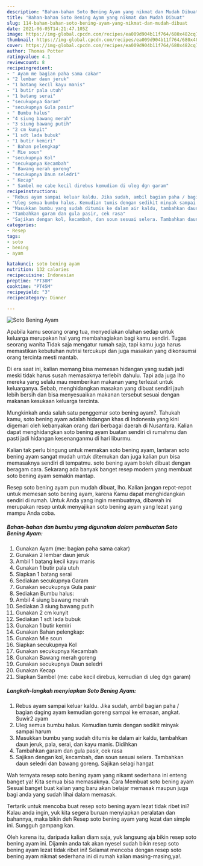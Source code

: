 ```yaml
---
description: "Bahan-bahan Soto Bening Ayam yang nikmat dan Mudah Dibuat"
title: "Bahan-bahan Soto Bening Ayam yang nikmat dan Mudah Dibuat"
slug: 114-bahan-bahan-soto-bening-ayam-yang-nikmat-dan-mudah-dibuat
date: 2021-06-05T14:21:47.105Z
image: https://img-global.cpcdn.com/recipes/ea009d904b11f764/680x482cq70/soto-bening-ayam-foto-resep-utama.jpg
thumbnail: https://img-global.cpcdn.com/recipes/ea009d904b11f764/680x482cq70/soto-bening-ayam-foto-resep-utama.jpg
cover: https://img-global.cpcdn.com/recipes/ea009d904b11f764/680x482cq70/soto-bening-ayam-foto-resep-utama.jpg
author: Thomas Potter
ratingvalue: 4.1
reviewcount: 8
recipeingredient:
- " Ayam me bagian paha sama cakar"
- "2 lembar daun jeruk"
- "1 batang kecil kayu manis"
- "1 butir pala utuh"
- "1 batang serai"
- "secukupnya Garam"
- "secukupnya Gula pasir"
- " Bumbu halus"
- "4 siung bawang merah"
- "3 siung bawang putih"
- "2 cm kunyit"
- "1 sdt lada bubuk"
- "1 butir kemiri"
- " Bahan pelengkap"
- " Mie soun"
- "secukupnya Kol"
- "secukupnya Kecambah"
- " Bawang merah goreng"
- "secukupnya Daun seledri"
- " Kecap"
- " Sambel me cabe kecil direbus kemudian di uleg dgn garam"
recipeinstructions:
- "Rebus ayam sampai keluar kaldu. Jika sudah, ambil bagian paha / bagian daging ayam kemudian goreng sampai ke emasan, angkat. Suwir2 ayam"
- "Uleg semua bumbu halus. Kemudian tumis dengan sedikit minyak sampai harum"
- "Masukkan bumbu yang sudah ditumis ke dalam air kaldu, tambahkan daun jeruk, pala, serai, dan kayu manis. Didihkan"
- "Tambahkan garam dan gula pasir, cek rasa"
- "Sajikan dengan kol, kecambah, dan soun sesuai selera. Tambahkan daun seledri dan bawang goreng. Sajikan selagi hangat"
categories:
- Resep
tags:
- soto
- bening
- ayam

katakunci: soto bening ayam 
nutrition: 132 calories
recipecuisine: Indonesian
preptime: "PT38M"
cooktime: "PT45M"
recipeyield: "3"
recipecategory: Dinner

---
```



![Soto Bening Ayam](https://img-global.cpcdn.com/recipes/ea009d904b11f764/680x482cq70/soto-bening-ayam-foto-resep-utama.jpg)

Apabila kamu seorang orang tua, menyediakan olahan sedap untuk keluarga merupakan hal yang membahagiakan bagi kamu sendiri. Tugas seorang  wanita Tidak saja mengatur rumah saja, tapi kamu juga harus memastikan kebutuhan nutrisi tercukupi dan juga masakan yang dikonsumsi orang tercinta mesti mantab.

Di era  saat ini, kalian memang bisa memesan hidangan yang sudah jadi meski tidak harus susah memasaknya terlebih dahulu. Tapi ada juga lho mereka yang selalu mau memberikan makanan yang terlezat untuk keluarganya. Sebab, menghidangkan masakan yang dibuat sendiri jauh lebih bersih dan bisa menyesuaikan makanan tersebut sesuai dengan makanan kesukaan keluarga tercinta. 



Mungkinkah anda salah satu penggemar soto bening ayam?. Tahukah kamu, soto bening ayam adalah hidangan khas di Indonesia yang kini digemari oleh kebanyakan orang dari berbagai daerah di Nusantara. Kalian dapat menghidangkan soto bening ayam buatan sendiri di rumahmu dan pasti jadi hidangan kesenanganmu di hari liburmu.

Kalian tak perlu bingung untuk memakan soto bening ayam, lantaran soto bening ayam sangat mudah untuk ditemukan dan juga kalian pun bisa memasaknya sendiri di tempatmu. soto bening ayam boleh dibuat dengan beragam cara. Sekarang ada banyak banget resep modern yang membuat soto bening ayam semakin mantap.

Resep soto bening ayam pun mudah dibuat, lho. Kalian jangan repot-repot untuk memesan soto bening ayam, karena Kamu dapat menghidangkan sendiri di rumah. Untuk Anda yang ingin membuatnya, dibawah ini merupakan resep untuk menyajikan soto bening ayam yang lezat yang mampu Anda coba.

<!--inarticleads1-->

##### Bahan-bahan dan bumbu yang digunakan dalam pembuatan Soto Bening Ayam:

1. Gunakan  Ayam (me: bagian paha sama cakar)
1. Gunakan 2 lembar daun jeruk
1. Ambil 1 batang kecil kayu manis
1. Gunakan 1 butir pala utuh
1. Siapkan 1 batang serai
1. Sediakan secukupnya Garam
1. Gunakan secukupnya Gula pasir
1. Sediakan  Bumbu halus:
1. Ambil 4 siung bawang merah
1. Sediakan 3 siung bawang putih
1. Gunakan 2 cm kunyit
1. Sediakan 1 sdt lada bubuk
1. Gunakan 1 butir kemiri
1. Gunakan  Bahan pelengkap:
1. Gunakan  Mie soun
1. Siapkan secukupnya Kol
1. Gunakan secukupnya Kecambah
1. Gunakan  Bawang merah goreng
1. Gunakan secukupnya Daun seledri
1. Gunakan  Kecap
1. Siapkan  Sambel (me: cabe kecil direbus, kemudian di uleg dgn garam)




<!--inarticleads2-->

##### Langkah-langkah menyiapkan Soto Bening Ayam:

1. Rebus ayam sampai keluar kaldu. Jika sudah, ambil bagian paha / bagian daging ayam kemudian goreng sampai ke emasan, angkat. Suwir2 ayam
1. Uleg semua bumbu halus. Kemudian tumis dengan sedikit minyak sampai harum
1. Masukkan bumbu yang sudah ditumis ke dalam air kaldu, tambahkan daun jeruk, pala, serai, dan kayu manis. Didihkan
1. Tambahkan garam dan gula pasir, cek rasa
1. Sajikan dengan kol, kecambah, dan soun sesuai selera. Tambahkan daun seledri dan bawang goreng. Sajikan selagi hangat




Wah ternyata resep soto bening ayam yang nikamt sederhana ini enteng banget ya! Kita semua bisa memasaknya. Cara Membuat soto bening ayam Sesuai banget buat kalian yang baru akan belajar memasak maupun juga bagi anda yang sudah lihai dalam memasak.

Tertarik untuk mencoba buat resep soto bening ayam lezat tidak ribet ini? Kalau anda ingin, yuk kita segera buruan menyiapkan peralatan dan bahannya, maka bikin deh Resep soto bening ayam yang lezat dan simple ini. Sungguh gampang kan. 

Oleh karena itu, daripada kalian diam saja, yuk langsung aja bikin resep soto bening ayam ini. Dijamin anda tak akan nyesel sudah bikin resep soto bening ayam lezat tidak ribet ini! Selamat mencoba dengan resep soto bening ayam nikmat sederhana ini di rumah kalian masing-masing,ya!.

